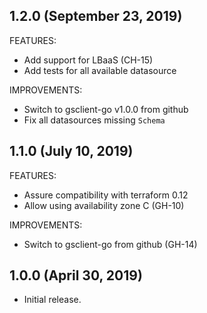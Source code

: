 ## 1.2.0 (September 23, 2019)

FEATURES:

* Add support for LBaaS (CH-15)
* Add tests for all available datasource

IMPROVEMENTS:

* Switch to gsclient-go v1.0.0 from github
* Fix all datasources missing `Schema`

## 1.1.0 (July 10, 2019)

FEATURES:

* Assure compatibility with terraform 0.12
* Allow using availability zone C (GH-10)

IMPROVEMENTS:

* Switch to gsclient-go from github (GH-14)

## 1.0.0 (April 30, 2019)

* Initial release.
